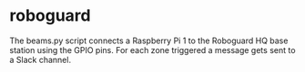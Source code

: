 # roboguard

The beams.py script connects a Raspberry Pi 1 to the Roboguard HQ base station using the GPIO pins.
For each zone triggered a message gets sent to a Slack channel.
